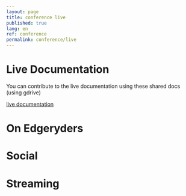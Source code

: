 ```yaml
---
layout: page
title: conference live
published: true
lang: en
ref: conference
permalink: conference/live
---
```


# Live Documentation

You can contribute to the live documentation using these shared docs (using gdrive)

<a href="https://drive.google.com/drive/u/0/folders/1ZbJKy9f90OPtYS0IopVbEQdWyH-p14ew" class="btn">live documentation</a>


# On Edgeryders


# Social



# Streaming

